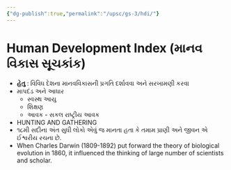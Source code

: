 ```yaml
---
{"dg-publish":true,"permalink":"/upsc/gs-3/hdi/"}
---
```


# Human Development Index (માનવ વિકાસ સૂચકાંક)
- **હેતુ** : વિવિધ દેશના માનવવિકાસની પ્રગતિ દર્શાવવા અને સરખામણી કરવા 
- માપદંડ અને આધાર
	- સ્વસ્થ આયુ
	- શિક્ષણ 
	- આવક - સકલ રાષ્ટ્રીય આવક
- HUNTING AND GATHERING  
- ૧૮મી સદીના અંત સુધી લોકો એવું જ માનતા હતા કે તમામ પ્રાણી અને જીવન એ ઈશ્વરીય રચના છે.  
- When Charles Darwin (1809-1892) put forward the theory of biological evolution in 1860, it influenced the thinking of large number of scientists and scholar.